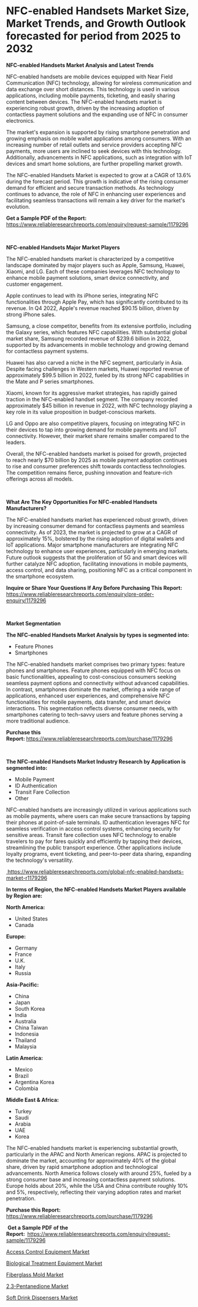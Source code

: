<p><h1>NFC-enabled Handsets Market Size, Market Trends, and Growth Outlook forecasted for period from 2025 to 2032</h1></p><p><strong>NFC-enabled Handsets Market Analysis and Latest Trends</strong></p>
<p><p>NFC-enabled handsets are mobile devices equipped with Near Field Communication (NFC) technology, allowing for wireless communication and data exchange over short distances. This technology is used in various applications, including mobile payments, ticketing, and easily sharing content between devices. The NFC-enabled handsets market is experiencing robust growth, driven by the increasing adoption of contactless payment solutions and the expanding use of NFC in consumer electronics.</p><p>The market's expansion is supported by rising smartphone penetration and growing emphasis on mobile wallet applications among consumers. With an increasing number of retail outlets and service providers accepting NFC payments, more users are inclined to seek devices with this technology. Additionally, advancements in NFC applications, such as integration with IoT devices and smart home solutions, are further propelling market growth.</p><p>The NFC-enabled Handsets Market is expected to grow at a CAGR of 13.6% during the forecast period. This growth is indicative of the rising consumer demand for efficient and secure transaction methods. As technology continues to advance, the role of NFC in enhancing user experiences and facilitating seamless transactions will remain a key driver for the market's evolution.</p></p>
<p><strong>Get a Sample PDF of the Report:&nbsp;</strong> <a href="https://www.reliableresearchreports.com/enquiry/request-sample/1179296?utm_campaign=2794&utm_medium=2&utm_source=Github&utm_content=ia&utm_term=24032025&utm_id=nfc-enabled-handsets">https://www.reliableresearchreports.com/enquiry/request-sample/1179296</a></p>
<p>&nbsp;</p>
<p><strong>NFC-enabled Handsets Major Market Players</strong></p>
<p><p>The NFC-enabled handsets market is characterized by a competitive landscape dominated by major players such as Apple, Samsung, Huawei, Xiaomi, and LG. Each of these companies leverages NFC technology to enhance mobile payment solutions, smart device connectivity, and customer engagement.</p><p>Apple continues to lead with its iPhone series, integrating NFC functionalities through Apple Pay, which has significantly contributed to its revenue. In Q4 2022, Apple's revenue reached $90.15 billion, driven by strong iPhone sales.</p><p>Samsung, a close competitor, benefits from its extensive portfolio, including the Galaxy series, which features NFC capabilities. With substantial global market share, Samsung recorded revenue of $239.6 billion in 2022, supported by its advancements in mobile technology and growing demand for contactless payment systems.</p><p>Huawei has also carved a niche in the NFC segment, particularly in Asia. Despite facing challenges in Western markets, Huawei reported revenue of approximately $99.5 billion in 2022, fueled by its strong NFC capabilities in the Mate and P series smartphones.</p><p>Xiaomi, known for its aggressive market strategies, has rapidly gained traction in the NFC-enabled handset segment. The company recorded approximately $45 billion in revenue in 2022, with NFC technology playing a key role in its value proposition in budget-conscious markets.</p><p>LG and Oppo are also competitive players, focusing on integrating NFC in their devices to tap into growing demand for mobile payments and IoT connectivity. However, their market share remains smaller compared to the leaders.</p><p>Overall, the NFC-enabled handsets market is poised for growth, projected to reach nearly $70 billion by 2025 as mobile payment adoption continues to rise and consumer preferences shift towards contactless technologies. The competition remains fierce, pushing innovation and feature-rich offerings across all models.</p></p>
<p>&nbsp;</p>
<p><strong>What Are The Key Opportunities For NFC-enabled Handsets Manufacturers?</strong></p>
<p><p>The NFC-enabled handsets market has experienced robust growth, driven by increasing consumer demand for contactless payments and seamless connectivity. As of 2023, the market is projected to grow at a CAGR of approximately 15%, bolstered by the rising adoption of digital wallets and IoT applications. Major smartphone manufacturers are integrating NFC technology to enhance user experiences, particularly in emerging markets. Future outlook suggests that the proliferation of 5G and smart devices will further catalyze NFC adoption, facilitating innovations in mobile payments, access control, and data sharing, positioning NFC as a critical component in the smartphone ecosystem.</p></p>
<p><strong>Inquire or Share Your Questions If Any Before Purchasing This Report:</strong> <a href="https://www.reliableresearchreports.com/enquiry/pre-order-enquiry/1179296?utm_campaign=2794&utm_medium=2&utm_source=Github&utm_content=ia&utm_term=24032025&utm_id=nfc-enabled-handsets">https://www.reliableresearchreports.com/enquiry/pre-order-enquiry/1179296</a></p>
<p>&nbsp;</p>
<p><strong>Market Segmentation</strong></p>
<p><strong>The NFC-enabled Handsets Market Analysis by types is segmented into:</strong></p>
<p><ul><li>Feature Phones</li><li>Smartphones</li></ul></p>
<p><p>The NFC-enabled handsets market comprises two primary types: feature phones and smartphones. Feature phones equipped with NFC focus on basic functionalities, appealing to cost-conscious consumers seeking seamless payment options and connectivity without advanced capabilities. In contrast, smartphones dominate the market, offering a wide range of applications, enhanced user experiences, and comprehensive NFC functionalities for mobile payments, data transfer, and smart device interactions. This segmentation reflects diverse consumer needs, with smartphones catering to tech-savvy users and feature phones serving a more traditional audience.</p></p>
<p><strong>Purchase this Report:&nbsp;</strong><a href="https://www.reliableresearchreports.com/purchase/1179296?utm_campaign=2794&utm_medium=2&utm_source=Github&utm_content=ia&utm_term=24032025&utm_id=nfc-enabled-handsets">https://www.reliableresearchreports.com/purchase/1179296</a></p>
<p>&nbsp;</p>
<p><strong>The NFC-enabled Handsets Market Industry Research by Application is segmented into:</strong></p>
<p><ul><li>Mobile Payment</li><li>ID Authentication</li><li>Transit Fare Collection</li><li>Other</li></ul></p>
<p><p>NFC-enabled handsets are increasingly utilized in various applications such as mobile payments, where users can make secure transactions by tapping their phones at point-of-sale terminals. ID authentication leverages NFC for seamless verification in access control systems, enhancing security for sensitive areas. Transit fare collection uses NFC technology to enable travelers to pay for fares quickly and efficiently by tapping their devices, streamlining the public transport experience. Other applications include loyalty programs, event ticketing, and peer-to-peer data sharing, expanding the technology's versatility.</p></p>
<p><a href="https://www.reliableresearchreports.com/global-nfc-enabled-handsets-market-r1179296?utm_campaign=2794&utm_medium=2&utm_source=Github&utm_content=ia&utm_term=24032025&utm_id=nfc-enabled-handsets">&nbsp;https://www.reliableresearchreports.com/global-nfc-enabled-handsets-market-r1179296</a></p>
<p><strong>In terms of Region, the NFC-enabled Handsets Market Players available by Region are:</strong></p>
<p>
    <p> <strong> North America: </strong>
        <ul>
            <li>United States</li>
            <li>Canada</li>
        </ul>
        </p> 
    <p> <strong> Europe: </strong>
        <ul>
            <li>Germany</li>
            <li>France</li>
            <li>U.K.</li>
            <li>Italy</li>
            <li>Russia</li>
        </ul>
        </p> 
    <p> <strong> Asia-Pacific: </strong>
        <ul>
            <li>China</li>
            <li>Japan</li>
            <li>South Korea</li>
            <li>India</li>
            <li>Australia</li>
            <li>China Taiwan</li>
            <li>Indonesia</li>
            <li>Thailand</li>
            <li>Malaysia</li>
        </ul>
        </p> 
    <p> <strong> Latin America: </strong>
        <ul>
            <li>Mexico</li>
            <li>Brazil</li>
            <li>Argentina Korea</li>
            <li>Colombia</li>
        </ul>
        </p> 
    <p> <strong> Middle East & Africa: </strong>
        <ul>
            <li>Turkey</li>
            <li>Saudi</li>
            <li>Arabia</li>
            <li>UAE</li>
            <li>Korea</li>
        </ul>
    </p>
    </p>
<p><p>The NFC-enabled handsets market is experiencing substantial growth, particularly in the APAC and North American regions. APAC is projected to dominate the market, accounting for approximately 40% of the global share, driven by rapid smartphone adoption and technological advancements. North America follows closely with around 25%, fueled by a strong consumer base and increasing contactless payment solutions. Europe holds about 20%, while the USA and China contribute roughly 10% and 5%, respectively, reflecting their varying adoption rates and market penetration.</p></p>
<p><strong>Purchase this Report: </strong><a href="https://www.reliableresearchreports.com/purchase/1179296?utm_campaign=2794&utm_medium=2&utm_source=Github&utm_content=ia&utm_term=24032025&utm_id=nfc-enabled-handsets">https://www.reliableresearchreports.com/purchase/1179296</a></p>
<p>&nbsp;<strong>Get a Sample PDF of the Report:&nbsp;&nbsp;</strong><a href="https://www.reliableresearchreports.com/enquiry/request-sample/1179296?utm_campaign=2794&utm_medium=2&utm_source=Github&utm_content=ia&utm_term=24032025&utm_id=nfc-enabled-handsets">https://www.reliableresearchreports.com/enquiry/request-sample/1179296</a></p>
<p><strong></strong></p>
<p><p><a href="https://www.linkedin.com/pulse/access-control-equipment-market-size-application-revenue-forecast-hcsmf?utm_campaign=2794&utm_medium=2&utm_source=Github&utm_content=ia&utm_term=24032025&utm_id=nfc-enabled-handsets">Access Control Equipment Market</a></p><p><a href="https://www.linkedin.com/pulse/market-size-growth-projections-biological-treatment-equipment-ihm0f?utm_campaign=2794&utm_medium=2&utm_source=Github&utm_content=ia&utm_term=24032025&utm_id=nfc-enabled-handsets">Biological Treatment Equipment Market</a></p><p><a href="https://www.linkedin.com/pulse/examining-fiberglass-mold-market-globally-latest-trends-segmentation-pnvff?utm_campaign=2794&utm_medium=2&utm_source=Github&utm_content=ia&utm_term=24032025&utm_id=nfc-enabled-handsets">Fiberglass Mold Market</a></p><p><a href="https://github.com/tszkintruca/Market-Research-Report-List-1/blob/main/23-pentanedione-market.md?utm_campaign=2794&utm_medium=2&utm_source=Github&utm_content=ia&utm_term=24032025&utm_id=nfc-enabled-handsets">2,3-Pentanedione Market</a></p><p><a href="https://www.linkedin.com/pulse/positive-growth-outlook-global-soft-drink-dispensers-market-forecasting-g7swf?utm_campaign=2794&utm_medium=2&utm_source=Github&utm_content=ia&utm_term=24032025&utm_id=nfc-enabled-handsets">Soft Drink Dispensers Market</a></p></p>